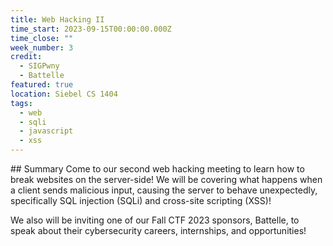 ```yaml
---
title: Web Hacking II
time_start: 2023-09-15T00:00:00.000Z
time_close: ""
week_number: 3
credit:
  - SIGPwny
  - Battelle
featured: true
location: Siebel CS 1404
tags:
  - web
  - sqli
  - javascript
  - xss
---
```

#﻿# Summary
C﻿ome to our second web hacking meeting to learn how to break websites on the server-side! We will be covering what happens when a client sends malicious input, causing the server to behave unexpectedly, specifically SQL injection (SQLi) and cross-site scripting (XSS)!

W﻿e also will be inviting one of our Fall CTF 2023 sponsors, Battelle, to speak about their cybersecurity careers, internships, and opportunities!